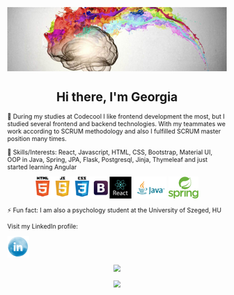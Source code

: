 <img src ="/images/Creativity-Barin-Hero-Image.jpg">

<h1 align="center">Hi there, I'm Georgia </h1>


🌱 During my studies at Codecool I like frontend development the most, but I studied several frontend and backend technologies. With my teammates we work according to SCRUM methodology and also I fulfilled SCRUM master position many times.

🔭 Skills/Interests: React, Javascript, HTML, CSS, Bootstrap, Material UI, OOP in Java, Spring, JPA, Flask, Postgresql, Jinja, Thymeleaf and just started learning Angular

<p align="center">
  <img src ="/images/Daco_358536.png" height="50">
  <img src ="/images/react-logo.png" height="50">
  <img src ="/images/java_horz_clr.png" height="50">
  <img src ="/images/spring.png" height="50">
</p>

⚡ Fun fact: I am also a psychology student at the University of Szeged, HU

Visit my LinkedIn profile:

<a href="https://www.linkedin.com/in/georgina-g/">
  <img align="center" src="/images/Soft-watercolor-Linkedin-logo-PNG.png" width="50">
</a>

<p align="center">
  <a href="https://github.com/g-georgia/github-readme-stats">
    <img align="center" src="https://github-readme-stats.vercel.app/api?username=g-georgia&show_icons=true&theme=dark" />
  </a>
<br><br>
  <a href="https://github.com/g-georgia/github-readme-stats">
    <img align="center" src="https://github-readme-stats.vercel.app/api/top-langs/?username=g-georgia&show_icons=true&theme=dark&layout=compact" />
  </a>
</p>

